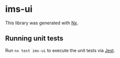 # ims-ui

This library was generated with [Nx](https://nx.dev).

## Running unit tests

Run `nx test ims-ui` to execute the unit tests via [Jest](https://jestjs.io).
